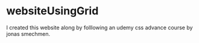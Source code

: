 # websiteUsingGrid

I created this website along by folllowing an udemy css advance course by jonas smechmen.
